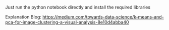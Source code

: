 Just run the python notebook directly and install the required libraries

Explanation Blog: https://medium.com/towards-data-science/k-means-and-pca-for-image-clustering-a-visual-analysis-8e10d4abba40
